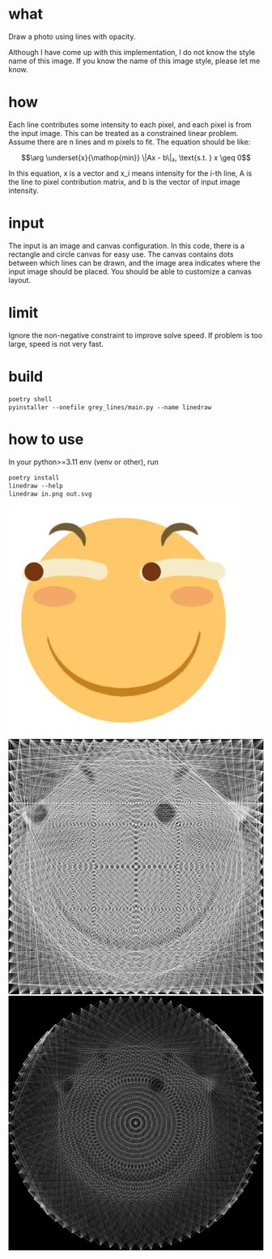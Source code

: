 # what

Draw a photo using lines with opacity.

Although I have come up with this implementation, I do not know the style name of this image. If you know the name of this image style, please let me know.

# how

Each line contributes some intensity to each pixel, and each pixel is from the input image. This can be treated as a constrained linear problem. Assume there are n lines and m pixels to fit. The equation should be like:

$$\arg \underset{x}{\mathop{min}} \|Ax - b\|₂, \text{s.t. } x \geq 0$$

In this equation, x is a vector and x_i means intensity for the i-th line, A is the line to pixel contribution matrix, and b is the vector of input image intensity.

# input

The input is an image and canvas configuration. In this code, there is a rectangle and circle canvas for easy use. The canvas contains dots between which lines can be drawn, and the image area indicates where the input image should be placed. You should be able to customize a canvas layout.

# limit

Ignore the non-negative constraint to improve solve speed.
If problem is too large, speed is not very fast.

# build

```
poetry shell
pyinstaller --onefile grey_lines/main.py --name linedraw
```

# how to use

In your python>=3.11 env (venv or other), run

```
poetry install
linedraw --help
linedraw in.png out.svg
```

![in](img/in.png)
![out](img/out.svg)
![out2](img/out2.svg)